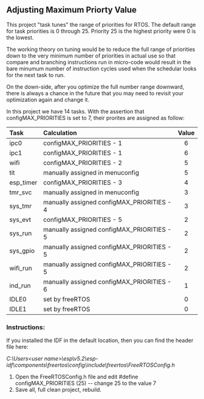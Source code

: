 ## Adjusting Maximum Priorty Value

This project "task tunes" the range of priorities for RTOS.  The default range for task priorities is 0 through 25.  Priority 25 is the highest priority were 0 is the lowest.

The working theory on tuning would be to reduce the full range of priorities down to the very minimum number of priorities in actual use so that compare and branching instructions run in micro-code would result in the bare minumum number of instruction cycles used when the schedular looks for the next task to run.

On the down-side, after you optimize the full number range downward, there is always a chance in the future that you may need to revisit your optimization again and change it.

In this project we have 14 tasks.  With the assertion that configMAX_PRIORITIES is set to 7, their prorites are assigned as follow:

| Task      | Calculation                                | Value |
| :-------- | :----------------------------------------- | :---: |
| ipc0      | configMAX_PRIORITIES - 1                   |   6   |
| ipc1      | configMAX_PRIORITIES - 1                   |   6   |
| wifi      | configMAX_PRIORITIES - 2                   |   5   |
| tit       | manually assigned in menuconfig            |   5   |
| esp_timer | configMAX_PRIORITIES - 3                   |   4   |
| tmr_svc   | manually assigned in menuconfig            |   3   |
| sys_tmr   | manually assigned configMAX_PRIORITIES - 4 |   3   |
| sys_evt   | configMAX_PRIORITIES - 5                   |   2   |
| sys_run   | manually assigned configMAX_PRIORITIES - 5 |   2   |
| sys_gpio  | manually assigned configMAX_PRIORITIES - 5 |   2   |
| wifi_run  | manually assigned configMAX_PRIORITIES - 5 |   2   |
| ind_run   | manually assigned configMAX_PRIORITIES - 6 |   1   |
| IDLE0     | set by freeRTOS                            |   0   |
| IDLE1     | set by freeRTOS                            |   0   |

### Instructions:
If you installed the IDF in the default location, then you can find the header file here:  

*C:\Users\<user name>\esp\v5.2\esp-idf\components\freertos\config\include\freertos\FreeRTOSConfig.h*

1) Open the FreeRTOSConfig.h file and edit     #define configMAX_PRIORITIES (25)    -- change 25 to the value 7
2) Save all, full clean project, rebuild.